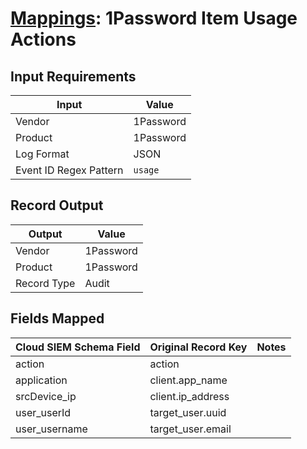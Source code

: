 # [Mappings](README.md): 1Password Item Usage Actions

## Input Requirements

|Input|Value|
|-----|-----|
|Vendor|1Password|
|Product|1Password|
|Log Format|JSON|
|Event ID Regex Pattern|`usage`|

## Record Output

|Output|Value|
|------|-----|
|Vendor|1Password|
|Product|1Password|
|Record Type|Audit|

## Fields Mapped

|Cloud SIEM Schema Field|Original Record Key|Notes|
|-----------------------|-------------------|-----|
|action|action||
|application|client.app_name||
|srcDevice_ip|client.ip_address||
|user_userId|target_user.uuid||
|user_username|target_user.email||

